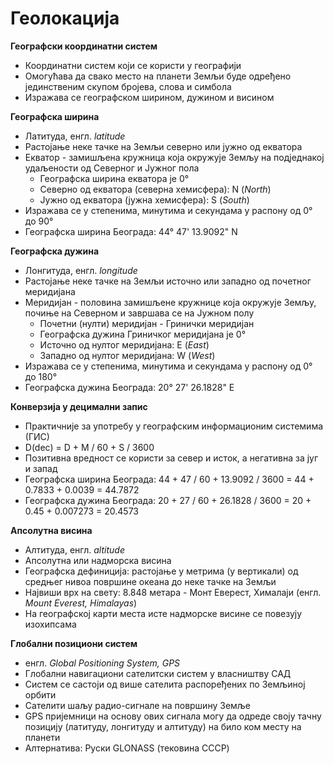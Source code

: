 # Геолокација

**Географски координатни систем**

- Координатни систем који се користи у географији
- Омогућава да свако место на планети Земљи буде одређено јединственим скупом бројева, слова и симбола
- Изражава се географском ширином, дужином и висином

**Географска ширина**

- Латитуда, енгл. *latitude*
- Растојање неке тачке на Земљи северно или јужно од екватора
- Екватор - замишљена кружница која окружује Земљу на подједнакој удаљености од Северног и Јужног пола
	- Географска ширина екватора је 0°
	- Северно од екватора (северна хемисфера): N (*North*)
	- Јужно од екватора (јужна хемисфера): S (*South*)
- Изражава се у степенима, минутима и секундама у распону од 0° до 90°
- Географска ширина Београда: 44° 47' 13.9092" N

**Географска дужина**

- Лонгитуда, енгл. *longitude*
- Растојање неке тачке на Земљи источно или западно од почетног меридијана
- Меридијан - половина замишљене кружнице која окружује Земљу, почиње на Северном и завршава се на Јужном полу
	- Почетни (нулти) меридијан - Гринички меридијан
	- Географска дужина Гриничког меридијана је 0°
	- Источно од нултог меридијана: E (*East*)
	- Западно од нултог меридијана: W (*West*)
- Изражава се у степенима, минутима и секундама у распону од 0° до 180°
- Географска дужина Београда: 20° 27' 26.1828" E

**Конверзија у децимални запис**

- Практичније за употребу у географским информационим системима (ГИС)
- D(dec) = D + M / 60 + S / 3600
- Позитивна вредност се користи за север и исток, а негативна за југ и запад
- Географска ширина Београда: 44 + 47 / 60 + 13.9092 / 3600 = 44 + 0.7833 + 0.0039 = 44.7872
- Географска дужина Београда: 20 + 27 / 60 + 26.1828 / 3600 = 20 + 0.45 + 0.007273 = 20.4573

**Апсолутна висина**

- Алтитуда, енгл. *altitude*
- Апсолутна или надморска висина
- Географска дефиниција: растојање у метрима (у вертикали) од средњег нивоа површине океана до неке тачке на Земљи
- Највиши врх на свету: 8.848 метара - Монт Еверест, Хималаји (енгл. *Mount Everest, Himalayas*)
- На географској карти места исте надморске висине се повезују изохипсама

**Глобални позициони систем**

- енгл. *Global Positioning System, GPS*
- Глобални навигациони сателитски систем у власништву САД
- Систем се састоји од више сателита распоређених по Земљиној орбити
- Сателити шаљу радио-сигнале на површину Земље
- GPS пријемници на основу ових сигнала могу да одреде своју тачну позицију (латитуду, лонгитуду и алтитуду) на било ком месту на планети
- Алтернатива: Руски GLONASS (тековина СССР)
